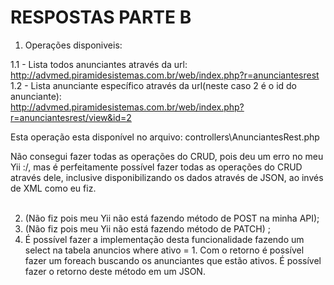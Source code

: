 <h1>RESPOSTAS PARTE B</h1>

1. Operações disponiveis:

1.1 - Lista todos anunciantes através da url:</br>
  http://advmed.piramidesistemas.com.br/web/index.php?r=anunciantesrest </br>
1.2 - Lista anunciante específico através da url(neste caso 2 é o id do anunciante): </br>
  http://advmed.piramidesistemas.com.br/web/index.php?r=anunciantesrest/view&id=2 </br>
  
  Esta operação esta disponível no arquivo: controllers\AnunciantesRest.php
  
  Não consegui fazer todas as operações do CRUD, pois deu um erro no meu Yii :/, mas é perfeitamente possível fazer todas as operações do CRUD através dele, inclusive disponibilizando os dados através de JSON, ao invés de XML como eu fiz.
  </br></br>

2. (Não fiz pois meu Yii não está fazendo método de POST na minha API);
3. (Não fiz pois meu Yii não está fazendo método de PATCH) ;
4. É possível fazer a implementação desta funcionalidade fazendo um select na tabela anuncios where ativo = 1. Com o retorno é possível fazer um foreach buscando os anunciantes que estão ativos. É possível fazer o retorno deste método em um JSON.
  